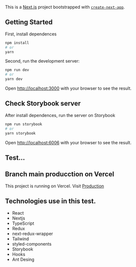 This is a [Next.js](https://nextjs.org/) project bootstrapped with [`create-next-app`](https://github.com/vercel/next.js/tree/canary/packages/create-next-app).

## Getting Started

First, install dependences

```bash
npm install
# or
yarn
```

Second, run the development server:

```bash
npm run dev
# or
yarn dev
```

Open [http://localhost:3000](http://localhost:3000) with your browser to see the result.

## Check Storybook server

After install dependences, run the server on Storybook

```bash
npm run storybook
# or
yarn storybook
```

Open [http://localhost:6006](http://localhost:6006) with your browser to see the result.

## Test...

## Branch main producction on Vercel

This project is running on Vercel. Visit [Production](https://skydropx-psi.vercel.app/)

## Technologies use in this test.

* React
* Nextjs
* TypeScript
* Redux
* next-redux-wrapper
* Tailwind
* styled-components
* Storybook
* Hooks
* Ant Desing